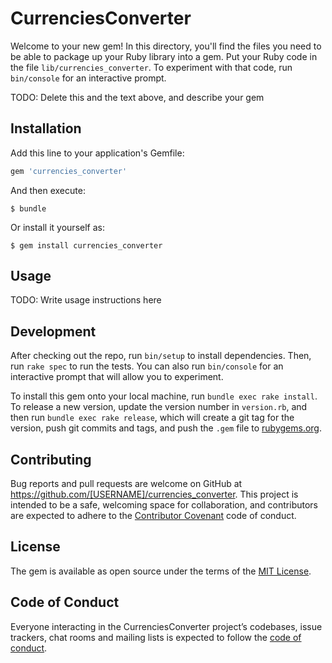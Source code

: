 # CurrenciesConverter

Welcome to your new gem! In this directory, you'll find the files you need to be able to package up your Ruby library into a gem. Put your Ruby code in the file `lib/currencies_converter`. To experiment with that code, run `bin/console` for an interactive prompt.

TODO: Delete this and the text above, and describe your gem

## Installation

Add this line to your application's Gemfile:

```ruby
gem 'currencies_converter'
```

And then execute:

    $ bundle

Or install it yourself as:

    $ gem install currencies_converter

## Usage

TODO: Write usage instructions here

## Development

After checking out the repo, run `bin/setup` to install dependencies. Then, run `rake spec` to run the tests. You can also run `bin/console` for an interactive prompt that will allow you to experiment.

To install this gem onto your local machine, run `bundle exec rake install`. To release a new version, update the version number in `version.rb`, and then run `bundle exec rake release`, which will create a git tag for the version, push git commits and tags, and push the `.gem` file to [rubygems.org](https://rubygems.org).

## Contributing

Bug reports and pull requests are welcome on GitHub at https://github.com/[USERNAME]/currencies_converter. This project is intended to be a safe, welcoming space for collaboration, and contributors are expected to adhere to the [Contributor Covenant](http://contributor-covenant.org) code of conduct.

## License

The gem is available as open source under the terms of the [MIT License](http://opensource.org/licenses/MIT).

## Code of Conduct

Everyone interacting in the CurrenciesConverter project’s codebases, issue trackers, chat rooms and mailing lists is expected to follow the [code of conduct](https://github.com/[USERNAME]/currencies_converter/blob/master/CODE_OF_CONDUCT.md).

